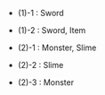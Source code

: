 - (1)-1 : Sword

- (1)-2 : Sword, Item

- (2)-1 : Monster, Slime

- (2)-2 : Slime

- (2)-3 : Monster